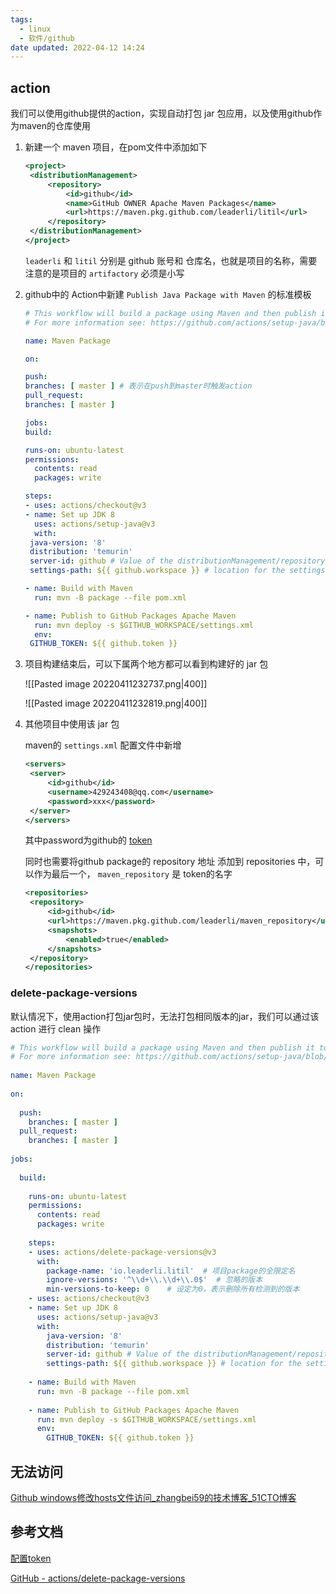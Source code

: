 ```yaml
---
tags:
  - linux
  - 软件/github
date updated: 2022-04-12 14:24
---
```




## action

我们可以使用github提供的action，实现自动打包 jar 包应用，以及使用github作为maven的仓库使用

1. 新建一个 maven 项目，在pom文件中添加如下

   ```xml
   <project>
   	<distributionManagement>
   		<repository>
   			<id>github</id>
   			<name>GitHub OWNER Apache Maven Packages</name>
   			<url>https://maven.pkg.github.com/leaderli/litil</url>
   		</repository>
   	</distributionManagement>
   </project>
   ```

   `leaderli` 和 `litil` 分别是 github 账号和 仓库名，也就是项目的名称，需要注意的是项目的 `artifactory` 必须是小写

2. github中的 Action中新建 `Publish Java Package with Maven`  的标准模板

   ```yml
   # This workflow will build a package using Maven and then publish it to GitHub packages when a release is created
   # For more information see: https://github.com/actions/setup-java/blob/main/docs/advanced-usage.md#apache-maven-with-a-settings-path

   name: Maven Package

   on:

   push:
   branches: [ master ] # 表示在push到master时触发action
   pull_request:
   branches: [ master ]

   jobs:
   build:

   runs-on: ubuntu-latest
   permissions:
     contents: read
     packages: write

   steps:
   - uses: actions/checkout@v3
   - name: Set up JDK 8
     uses: actions/setup-java@v3
     with:
   	java-version: '8'
   	distribution: 'temurin'
   	server-id: github # Value of the distributionManagement/repository/id field of the pom.xml
   	settings-path: ${{ github.workspace }} # location for the settings.xml file

   - name: Build with Maven
     run: mvn -B package --file pom.xml

   - name: Publish to GitHub Packages Apache Maven
     run: mvn deploy -s $GITHUB_WORKSPACE/settings.xml
     env:
   	GITHUB_TOKEN: ${{ github.token }}
   ```

3. 项目构建结束后，可以下属两个地方都可以看到构建好的 jar 包

   ![[Pasted image 20220411232737.png|400]]

   ![[Pasted image 20220411232819.png|400]]

4. 其他项目中使用该 jar 包

   maven的 `settings.xml` 配置文件中新增

   ```xml
   <servers>
   	<server>
   		<id>github</id>
   		<username>429243408@qq.com</username>
   		<password>xxx</password>
   	</server>
   </servers>
   ```

   其中password为github的 [token](https://catalyst.zoho.com/help/tutorials/githubbot/generate-access-token.html)

   同时也需要将github package的 repository 地址 添加到 repositories 中，可以作为最后一个， `maven_repository` 是 token的名字

   ```xml
   <repositories>
   	<repository>
   		<id>github</id>
   		<url>https://maven.pkg.github.com/leaderli/maven_repository</url>
   		<snapshots>
   			<enabled>true</enabled>
   		</snapshots>
   	</repository>
   </repositories>
   ```


###  delete-package-versions

 默认情况下，使用action打包jar包时，无法打包相同版本的jar，我们可以通过该 action 进行 clean 操作

```yml
# This workflow will build a package using Maven and then publish it to GitHub packages when a release is created  
# For more information see: https://github.com/actions/setup-java/blob/main/docs/advanced-usage.md#apache-maven-with-a-settings-path  
  
name: Maven Package  
  
on:  
  
  push:  
    branches: [ master ]  
  pull_request:  
    branches: [ master ]  
  
jobs:  
  
  build:  
  
    runs-on: ubuntu-latest  
    permissions:  
      contents: read  
      packages: write  
  
    steps:  
    - uses: actions/delete-package-versions@v3  
      with:  
        package-name: 'io.leaderli.litil'  # 项目package的全限定名
        ignore-versions: '^\\d+\\.\\d+\\.0$'  # 忽略的版本
        min-versions-to-keep: 0    # 设定为0，表示删除所有检测到的版本
    - uses: actions/checkout@v3  
    - name: Set up JDK 8  
      uses: actions/setup-java@v3  
      with:  
        java-version: '8'  
        distribution: 'temurin'  
        server-id: github # Value of the distributionManagement/repository/id field of the pom.xml  
        settings-path: ${{ github.workspace }} # location for the settings.xml file  
  
    - name: Build with Maven  
      run: mvn -B package --file pom.xml  
  
    - name: Publish to GitHub Packages Apache Maven  
      run: mvn deploy -s $GITHUB_WORKSPACE/settings.xml  
      env:  
        GITHUB_TOKEN: ${{ github.token }}

```

##  无法访问

[Github windows修改hosts文件访问_zhangbei59的技术博客_51CTO博客](https://blog.51cto.com/u_10112066/3282216)
## 参考文档

[配置token](https://catalyst.zoho.com/help/tutorials/githubbot/generate-access-token.html)

[GitHub - actions/delete-package-versions](https://github.com/actions/delete-package-versions)


